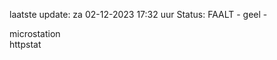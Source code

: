 laatste update: 
za 02-12-2023 17:32   uur 
Status: FAALT - geel - 
<div class="service Y">microstation</div><div class="service G">httpstat</div>